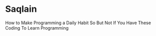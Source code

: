 # Saqlain
How to Make Programming a Daily Habit So But Not If You Have These Coding To Learn Programming
